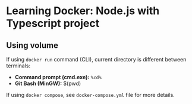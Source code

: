 # Learning Docker: Node.js with Typescript project

## Using volume

If using `docker run` command (CLI), current directory is different between terminals:

- **Command prompt (cmd.exe):** `%cd%`
- **Git Bash (MinGW):** $(pwd)

If using `docker compose`, see `docker-compose.yml` file for more details.

